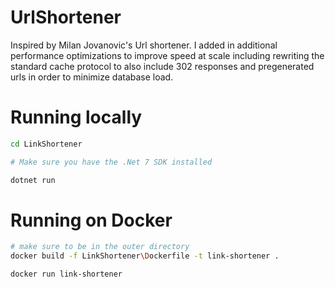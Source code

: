 # UrlShortener
Inspired by Milan Jovanovic's Url shortener. I added in additional performance optimizations to improve speed at scale including rewriting the standard cache protocol to also
include 302 responses and pregenerated urls in order to minimize database load.

# Running locally
```bash
cd LinkShortener

# Make sure you have the .Net 7 SDK installed

dotnet run
```

# Running on Docker
```bash
# make sure to be in the outer directory
docker build -f LinkShortener\Dockerfile -t link-shortener .

docker run link-shortener
```
